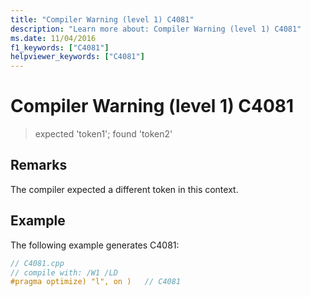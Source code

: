 ```yaml
---
title: "Compiler Warning (level 1) C4081"
description: "Learn more about: Compiler Warning (level 1) C4081"
ms.date: 11/04/2016
f1_keywords: ["C4081"]
helpviewer_keywords: ["C4081"]
---
```

# Compiler Warning (level 1) C4081

> expected 'token1'; found 'token2'

## Remarks

The compiler expected a different token in this context.

## Example

The following example generates C4081:

```cpp
// C4081.cpp
// compile with: /W1 /LD
#pragma optimize) "l", on )   // C4081
```
